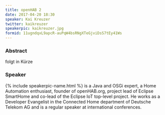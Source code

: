 ```yaml
---
title: openHAB 2
date: 2017-04-20 18:30
speaker: Kai Kreuzer
twitter: kaikreuzer
speakerpic: kaikreuzer.jpg
formid: 11ugndqxL9apcR-auPqW4bsRNgXTeGjviDsS7tEy41Ws
---
```


### Abstract

folgt in Kürze

### Speaker

{% include speakerpic-name.html %} is a Java and OSGi expert, a Home Automation enthusiast, founder of openHAB.org, project lead of Eclipse SmartHome and co-lead of the Eclipse IoT top-level project. He works as a Developer Evangelist in the Connected Home department of Deutsche Telekom AG and is a regular speaker at international conferences.
